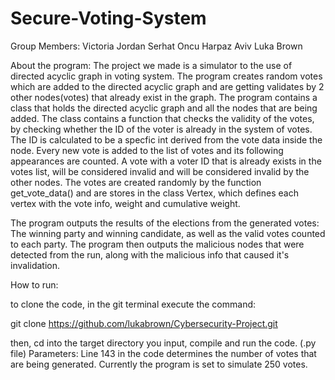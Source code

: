 # Secure-Voting-System

Group Members:
Victoria Jordan
Serhat Oncu
Harpaz Aviv
Luka Brown

About the program:
The project we made is a simulator to the use of directed acyclic graph in voting system. 
The program creates random votes which are added to the directed acyclic graph and are getting validates by 2 other nodes(votes) that already exist in the graph.
The program contains a class that holds the directed acyclic graph and all the nodes that are being added. The class contains a function that checks the validity of the votes, by checking whether the ID of the voter is already in the system of votes. The ID is calculated to be a specfic int derived from the vote data inside the node. Every new vote is added to the list of votes and its following appearances are counted. A vote with a voter ID that is already exists in the votes list, will be considered invalid and will be considered invalid by the other nodes. The votes are created randomly by the function get_vote_data() and are stores in the class Vertex, which defines each vertex with the vote info, weight and cumulative weight. 

The program outputs the results of the elections from the generated votes: The winning party and winning candidate, as well as the valid votes counted to each party. 
The program then outputs the malicious nodes that were detected from the run, along with the malicious info that caused it's invalidation.


How to run:

to clone the code, in the git terminal execute the command:

git clone https://github.com/lukabrown/Cybersecurity-Project.git <targetDirectory>
  
then, cd into the target directory you input, compile and run the code. (.py file)
Parameters: Line 143 in the code determines the number of votes that are being generated. Currently the program is set to simulate 250 votes.
